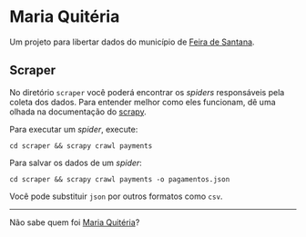 # Maria Quitéria

Um projeto para libertar dados do município de [Feira de Santana](https://pt.wikipedia.org/wiki/Feira_de_Santana).

## Scraper

No diretório `scraper` você poderá encontrar os _spiders_ responsáveis pela
coleta dos dados. Para entender melhor como eles funcionam, dê uma olhada
na documentação do [scrapy](https://docs.scrapy.org/).

Para executar um _spider_, execute:

```
cd scraper && scrapy crawl payments
```

Para salvar os dados de um _spider_:

```
cd scraper && scrapy crawl payments -o pagamentos.json
```

Você pode substituir `json` por outros formatos como `csv`.

----

Não sabe quem foi [Maria Quitéria](https://pt.wikipedia.org/wiki/Maria_Quit%C3%A9ria)?
